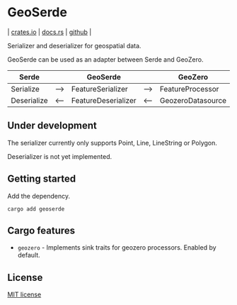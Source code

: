 # GeoSerde

| [crates.io](https://crates.io/crates/geoserde) | [docs.rs](https://docs.rs/geoserde/latest/geoserde/) | [github](https://github.com/p4ken/geoserde) |

Serializer and deserializer for geospatial data.

GeoSerde can be used as an adapter between Serde and GeoZero.

| Serde       |     | GeoSerde            |     | GeoZero           |
| ----------- | --- | ------------------- | --- | ----------------- |
| Serialize   | --> | FeatureSerializer   | --> | FeatureProcessor  |
| Deserialize | <-- | FeatureDeserializer | <-- | GeozeroDatasource |

## Under development

The serializer currently only supports Point, Line, LineString or Polygon.

Deserializer is not yet implemented.

## Getting started

Add the dependency.

```shell
cargo add geoserde
```

## Cargo features

* `geozero` - Implements sink traits for geozero processors. Enabled by default.

## License

[MIT license](LICENSE)
